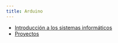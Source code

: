```yaml
---
title: Arduino
---
```

- [Introducción a los sistemas informáticos](introduccion-sistemas-informaticos/)
- [Proyectos](proyectos)


